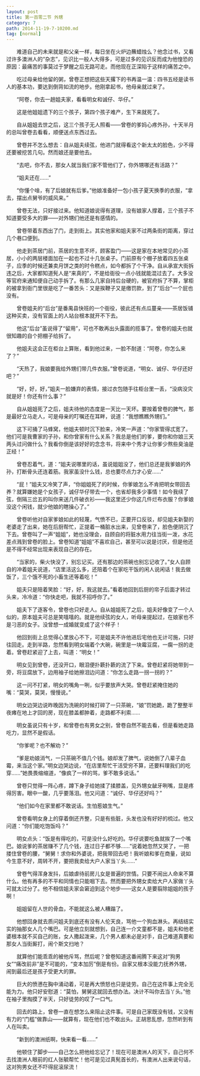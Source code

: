 ```yaml
---
layout: post
title: 第一百零二节 外甥
category: 7
path: 2014-11-19-7-10200.md
tag: [normal]
---
```


　　难道自己的未来就是和父亲一样，每日坐在火炉边蘸蜡烛么？他念过书，又看过许多澳洲人的“杂志”，见识比一般人大得多，可是过多的见识反而成为他惶恐的原因：最痛苦的事莫过于梦醒之后无路可走。而他现在正深陷于这样的痛苦之中。

　　吃过母亲给他留的粥，曾卷正想把这些天撂下的书再温一温：四书五经是读书人的基本功，要达到倒背如流的地步。他刚拿起书，他母亲就过来了。

　　“阿卷，你去一趟姐夫家，看看明女和诚仔、华仔。”

　　这是他姐姐遗下的三个孩子，第四个孩子难产，生下来就死了。

　　自从姐姐去世之后，这三个孩子无人照看——曾卷的爹妈心疼外孙，十天半月的总叫曾卷去看看，顺便送点东西过去。

　　曾卷并不怎么想去：自从姐夫续弦，他进门就得看这个新太太的脸色，少不得还要被挖苦几句。然而娘还是要他去。

　　“去吧，你不去，那女人就当我们家不管他们了，你外甥哪还有活路？”

　　“姐夫还在……”

　　“你懂个啥，有了后娘就有后爹。”他娘准备好一包小孩子夏天换季的衣服，“拿去，摆出点舅爷的威风来。”

　　曾卷无法，只好接过来。他知道娘说得有道理，没有娘家人撑着，三个孩子不知道要受多大的罪——对外甥们他还是有感情的。

　　曾卷带着东西出了门，走到街上。其实他家和姐夫家不过两条街的距离，穿过几个巷口便到。

　　他走到茶居门前，茶居的生意不坏，顾客盈门——这是家在本地常见的小茶居，小小的两层楼面加在一起也不过十几张桌子。门前原有个棚子放着四五张桌子，应季的时候还兼卖月饼之类的时令糕点，如今都拆了个干净。自从承宣大街拆违之后，大家都知道髡人是“来真的”，不是给衙役一点小钱就能混过去了。大多没等官府来通知便自己动手拆了。有那么几家自持后台硬的，被官府拆了不算，掌柜的被拿到衙门里很是吃了一番苦头：又是挨鞭子又是缴罚款，到了“后台”一个屁也没有。

　　曾卷姐夫的“后台”是番禺县快班的一个衙役，彼此还有点瓜蔓亲——茶居饭铺这种买卖，没有官面上的人站台根本就开不下去。

　　他这“后台”虽说得了“留用”，可也不敢再出头露面的揽事了。曾卷的姐夫也就很知趣的自个把棚子给拆了。

　　他姐夫这会正在柜台上算账，看到他过来，一脸不耐道：“阿卷，你怎么来了？”

　　“天热了，我娘要我给外甥们带几件衣服。”曾卷说道，“明女、诚仔、华仔还好吧？”

　　“好，好，好，”姐夫一脸嫌弃的表情，接过衣包随手往柜台里一丢，“没病没灾就是好！你还有什么事？”

　　自从姐姐死了之后，姐夫待他的态度是一天比一天坏。要按着曾卷的脾气，那是最好立马走人，可是母亲的叮嘱还在耳畔，说道：“我想瞧瞧外甥们。”

　　这下可捅了马蜂窝，他姐夫顿时沉下脸来，冷笑一声道：“你家管得忒宽了。他们可是我曹家的子孙，和你曾家有什么关系？我总是他们的爹，要你和你娘三天两头过问做什么？我看你倒是该好好的念念书，将来中个秀才让你爹少熬些臭油是正经！”

　　曾卷忍着气，道：“姐夫说哪里的话，虽说姐姐没了，他们总还是我爹娘的外孙，打断骨头还连着筋。我家虽没什么钱，总也要尽点力才心安……”

　　“屁！”姐夫又冷笑了声，“你姐姐死了的时候，你爹娘怎么不肯把明女带回去养？就算嫌她是个女孩子，诚仔华仔带去一个，也省却我多少事情！如今我续了弦，倒隔三岔五的叫你来送几件破衣衫——我这里还少你这几件烂布衣服？你爹娘没这个闲钱，就少他娘的瞎操心了。”

　　曾卷听他对自家爹娘如此的轻蔑，气愤不已，正要开口反驳，却见姐夫新娶的老婆走了出来，她在后厨帮忙，正提着一桶脏水出来，见曾卷来了，脸色便阴沉了下去。曾卷叫了一声“姐姐”，她也没理会，自顾自的将脏水用力往当街一泼，水花差点溅到曾卷的脸上。曾卷知道“姐姐”不喜欢自己，甚至可以说是讨厌，但是他还是不得不经常出现来表现自己的存在。

　　“当家的，柴火快没了，别忘记买。还有那边的茶碗也别忘记收了。”女人自顾自的冲着姐夫说道，“店里活这么多，还陪着个在家吃干饭的闲人说闲话！我去做饭了，三个饿不死的小畜生还等着吃！”

　　姐夫只是陪着笑脸：“好，好，我这就去。”看着她回到后厨的帘子后面才转过头来，冷冷道：“你快走吧，我就不招呼你了。”

　　姐夫下了逐客令，曾卷也只好走人。自从姐姐死了之后，姐夫好像变了一个人似的，原本姐夫可总是笑嘻嘻的。就是他续弦的女人，听母亲提起过，在娘家也不是刁恶的女子。没曾想一成婚就变成了这个样子！

　　他回到街上总觉得心里放心不下，可是姐夫不许他进后宅他也无计可施，只好往回走。走到半路，忽然看到明女端着个大碗，碗里是一块霉豆腐，一瘸一拐的走着。曾卷赶紧迎了上去，叫道：“明女！”

　　明女见到曾卷，还没开口，眼泪便扑簌扑簌的流了下来。曾卷赶紧将她带到一旁，将豆腐放下，边用袖子给她擦泪边问道：“你怎么走路一拐一拐的？”

　　这一问不打紧，明女的嘴角一咧，似乎要放声大哭。曾卷赶紧掩住她的嘴：“莫哭，莫哭，慢慢说。”

　　明女边哭边说昨晚因为洗碗的时候打碎了一只茶碗，“娘”罚她跪，跪了整整半夜瘫在地上才回的房，现在膝盖都肿着，走路都不利索……

　　明女虽说只有十岁，和曾卷也有男女之别，曾卷自然不能去看，但是看她走路吃力，显然不是假话。

　　“你爹呢？也不解劝？”

　　“爹是劝娘消气，一只茶碗不值几个钱。娘却发了脾气，说她倒了八辈子血霉，来当这个家。”明女边哭边说，“在店里帮忙干活受穷不算，还要料理我们的吃穿……”她畏畏缩缩道，“像疯了一样的骂，爹不敢多说话。”

　　曾卷只觉得一阵心疼，蹲下身子给她揉了揉膝盖，见外甥女龇牙咧嘴，显是疼得厉害。眼中一酸，几乎要落泪。他又问道：“诚仔、华仔还好吗？”

　　“他们如今在家里都不敢说话。生怕惹娘生气。”

　　曾卷看明女身上的穿着倒还齐整，只是有些脏，头发也没有好好的梳过。他又问道：“你们能吃饱饭吗？”

　　明女点头：“饭是有得吃的，可是没什么好吃的。华仔说要吃鱼就挨了一个嘴巴。娘说爹的茶居赚不了几个钱，连过日子都不够……”说着她忽然又哭了，一把搂住曾卷的腰，“舅舅！求你和外婆说，把我带回去吧！我听娘和爹在商量，说如今生意不好，周转不开，要把我卖给大户人家当丫头……”

　　曾卷气得浑身发抖，后娘虐待前房儿女是普遍的世情。只要不闹出人命来不算什么。他有再多的不平和同情也只能咽下去。然而要把外甥女卖给大户人家做丫头可就太过分了。他不相信姐夫家会窘迫到这个地步——这女人是要翦除姐姐的孩子啊！

　　姐姐留在人世的骨血，不能就这么被人糟蹋了。

　　他想回身就去质问姐夫到底还有没有人伦天良，骂他一个狗血淋头。再结结实实的抽那女人几个嘴巴。可是他立刻就想到，自己连一介文童都不是，姐夫和他老婆根本就不买自己的账，女人撒起泼来，几个男人都未必是对手，自己难道真要和那女人当街厮打，闹个斯文扫地？

　　就算他们能乖乖的被他斥骂，然后呢？曾卷知道这番闹腾下来这对“狗男女”“痛改前非”是不可能的，“变本加厉”倒是有份。自家又根本没能力抚养外甥，闹到最后还是孩子受更大的罪。

　　巨大的愤懑在胸中涌动着，可是再大愤怒也只是徒劳。自己在这件事上完全无能为力。他只好安慰道：“莫怕，舅舅这就回去想办法。决计不叫你去当丫头。”他在袖子里掏摸了半天，只好徒劳的叹了一口气。

　　回去的路上，曾卷一直在想怎么来阻止这件事。可是自己家既没有钱，又没有有力的“门槛”做靠山——就算有，现在他们也不敢出头。正胡思乱想，忽然听到有人在叫卖。

　　“新到的澳洲纸啊，快来看一看……”

　　他顿住了脚步——自己怎么把他给忘记了！现在可是澳洲人的天下，自己何不去找澳洲人眼前的红人张毓帮忙！他可是见过真髡首长的，有澳洲人出来说句话，这对狗男女还不吓得屁滚尿流！
